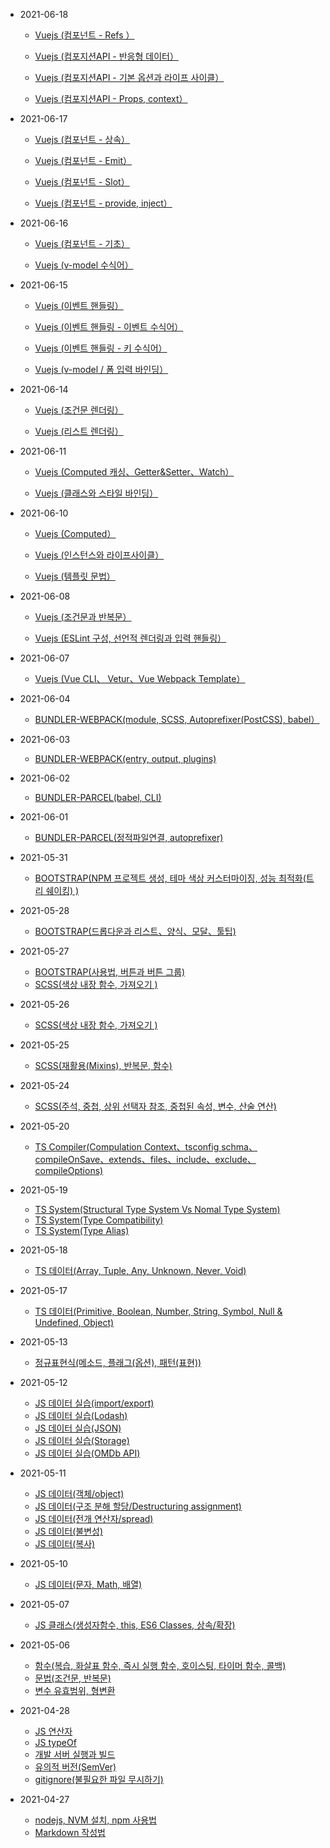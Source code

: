 - 2021-06-18

  - [Vuejs (컴포넌트 - Refs ）](https://digndkssud.github.io/20210618/components)
  
  - [Vuejs (컴포지션API - 반응형 데이터）](https://digndkssud.github.io/20210618/components1)
  
  - [Vuejs (컴포지션API - 기본 옵션과 라이프 사이클）](https://digndkssud.github.io/20210618/components2)
  
  - [Vuejs (컴포지션API - Props, context）](https://digndkssud.github.io/20210618/components3)
  
- 2021-06-17

  - [Vuejs (컴포넌트 - 상속）](https://digndkssud.github.io/20210617/components1)
  
  - [Vuejs (컴포넌트 - Emit）](https://digndkssud.github.io/20210617/components2)
  
  - [Vuejs (컴포넌트 - Slot）](https://digndkssud.github.io/20210617/components3)
  
  - [Vuejs (컴포넌트 - provide, inject）](https://digndkssud.github.io/20210617/components4)

- 2021-06-16

  - [Vuejs (컴포넌트 - 기초）](https://digndkssud.github.io/20210616/components1)
  
  - [Vuejs (v-model 수식어）](https://digndkssud.github.io/20210616/v_model)


- 2021-06-15

  - [Vuejs (이벤트 핸들링）](https://digndkssud.github.io/20210615/eventHandling1)
  
  - [Vuejs (이벤트 핸들링 - 이벤트 수식어）](https://digndkssud.github.io/20210615/eventHandling2)

  - [Vuejs (이벤트 핸들링 - 키 수식어）](https://digndkssud.github.io/20210615/eventHandling3)

  - [Vuejs (v-model / 폼 입력 바인딩）](https://digndkssud.github.io/20210615/v_model)


- 2021-06-14

  - [Vuejs (조건문 렌더링）](https://digndkssud.github.io/20210614/if-show)
  
  - [Vuejs (리스트 렌더링）](https://digndkssud.github.io/20210614/listRendering)
  
- 2021-06-11

  - [Vuejs (Computed 캐싱、Getter&Setter、Watch）](https://digndkssud.github.io/20210611/computed)
  
  - [Vuejs (클래스와 스타일 바인딩）](https://digndkssud.github.io/20210611/class)
  
  
- 2021-06-10

  - [Vuejs (Computed）](https://digndkssud.github.io/20210610/computed)
  
  - [Vuejs (인스턴스와 라이프사이클）](https://digndkssud.github.io/20210610/instance)
   
  - [Vuejs (템플릿 문법）](https://digndkssud.github.io/20210610/template)


- 2021-06-08

  - [Vuejs (조건문과 반복문）](https://digndkssud.github.io/20210608/if-for)
   
  - [Vuejs (ESLint 구성, 선언적 렌더링과 입력 핸들링）](https://digndkssud.github.io/20210608/eslint)

- 2021-06-07

  - [Vuejs (Vue CLI、 Vetur、Vue Webpack Template）](https://digndkssud.github.io/20210607/vuejs)

- 2021-06-04

  - [BUNDLER-WEBPACK(module, SCSS, Autoprefixer(PostCSS), babel）](https://digndkssud.github.io/20210604/webpack)

- 2021-06-03

  - [BUNDLER-WEBPACK(entry, output, plugins)](https://digndkssud.github.io/20210603/webpack)
  
- 2021-06-02

  - [BUNDLER-PARCEL(babel, CLI)](https://digndkssud.github.io/20210602/parcel)
  
- 2021-06-01

  - [BUNDLER-PARCEL(정적파일연결, autoprefixer)](https://digndkssud.github.io/20210601/parcel)
  
- 2021-05-31

  - [BOOTSTRAP(NPM 프로젝트 생성, 테마 색상 커스터마이징, 성능 최적화(트리 쉐이킹) )](https://digndkssud.github.io/20210531/bootstrap)
  
- 2021-05-28

  - [BOOTSTRAP(드롭다운과 리스트、양식、모달、툴팁)](https://digndkssud.github.io/20210528/bootstrap)
  
- 2021-05-27

  - [BOOTSTRAP(사용법, 버튼과 버튼 그룹)](https://digndkssud.github.io/20210527/bootstrap)
  - [SCSS(색상 내장 함수, 가져오기 )](https://digndkssud.github.io/20210527/scss)

- 2021-05-26

  - [SCSS(색상 내장 함수, 가져오기 )](https://digndkssud.github.io/20210526/scss)

- 2021-05-25

  - [SCSS(재활용(Mixins), 반복문, 함수)](https://digndkssud.github.io/20210525/scss)

- 2021-05-24

  - [SCSS(주석, 중첩, 상위 선택자 참조, 중첩된 속성, 변수, 산술 연산)](https://digndkssud.github.io/20210524/scss)

- 2021-05-20

  - [TS Compiler(Compulation Context、tsconfig schma、compileOnSave、extends、files、include、exclude、compileOptions)](https://digndkssud.github.io/20210520/typeScript)
- 2021-05-19

  - [TS System(Structural Type System Vs Nomal Type System)](https://digndkssud.github.io/20210519/typesystem)
  - [TS System(Type Compatibility)](https://digndkssud.github.io/20210519/typeCompatibility)
  - [TS System(Type Alias)](https://digndkssud.github.io/20210519/type_Alias)


- 2021-05-18
 
  - [TS 데이터(Array, Tuple, Any, Unknown, Never, Void)](https://digndkssud.github.io/20210518/typescript_Essentials)

- 2021-05-17
  - [TS 데이터(Primitive, Boolean, Number, String, Symbol, Null & Undefined, Object)](https://digndkssud.github.io/20210517/typeAnnotation)
  
- 2021-05-13
  - [정규표현식(메소드, 플래그(옵션), 패턴(표현))](https://digndkssud.github.io/20210513/regexp)

- 2021-05-12

  - [JS 데이터 실습(import/export)](https://digndkssud.github.io/20210512/import_export)
  - [JS 데이터 실습(Lodash)](https://digndkssud.github.io/20210512/lodash)
  - [JS 데이터 실습(JSON)](https://digndkssud.github.io/20210512/json)
  - [JS 데이터 실습(Storage)](https://digndkssud.github.io/20210512/storage)
  - [JS 데이터 실습(OMDb API)](https://digndkssud.github.io/20210512/omdb)

- 2021-05-11

  - [JS 데이터(객체/object)](https://digndkssud.github.io/20210511/object)
  - [JS 데이터(구조 분해 할당/Destructuring assignment)](https://digndkssud.github.io/20210511/destructuring_assignment)
  - [JS 데이터(전개 연산자/spread)](https://digndkssud.github.io/20210511/spread)
  - [JS 데이터(불변성)](https://digndkssud.github.io/20210511/immutability)
  - [JS 데이터(복사)](https://digndkssud.github.io/20210511/copy)
  
- 2021-05-10

  - [JS 데이터(문자, Math, 배열)](https://digndkssud.github.io/20210510/javascriptData_1)

- 2021-05-07

  - [JS 클래스(생성자함수, this, ES6 Classes, 상속/확장)](https://digndkssud.github.io/20210507/JSClass)


- 2021-05-06

  - [함수(복습, 화살표 함수, 즉시 실행 함수, 호이스팅, 타이머 함수, 콜백)](https://digndkssud.github.io/20210506/function)  
  - [문법(조건문, 반복문)](https://digndkssud.github.io/20210506/Statement)  
  - [변수 유효범위, 형변환](https://digndkssud.github.io/20210506/Variable)

- 2021-04-28


  - [JS 연산자](https://digndkssud.github.io/operator)
  - [JS typeOf](https://digndkssud.github.io/JS-TEST)
  - [개발 서버 실행과 빌드](https://digndkssud.github.io/server)  
  - [유의적 버전(SemVer)](https://digndkssud.github.io/SemVer)  
  - [gitignore(불필요한 파일 무시하기)](https://digndkssud.github.io/gitignore)
  
  
- 2021-04-27


  - [nodejs, NVM 설치, npm 사용법](https://digndkssud.github.io/nodejs)  
  - [Markdown 작성법](https://digndkssud.github.io/markdown)
